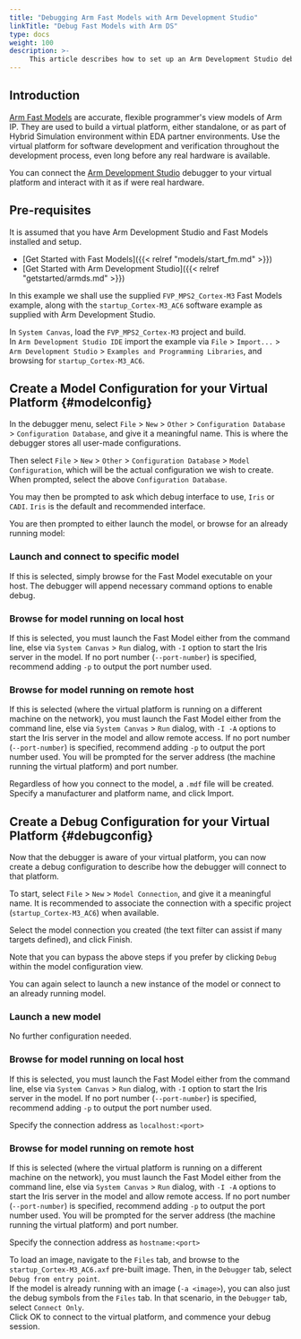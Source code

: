 ```yaml
---
title: "Debugging Arm Fast Models with Arm Development Studio"
linkTitle: "Debug Fast Models with Arm DS"
type: docs
weight: 100
description: >-
     This article describes how to set up an Arm Development Studio debug connection with your Arm Fast Model virtual platform.
---
```


## Introduction

[Arm Fast Models](https://developer.arm.com/Tools%20and%20Software/Fast%20Models) are accurate, flexible programmer's view models of Arm IP. They are used to build a virtual platform, either standalone, or as part of Hybrid Simulation environment within EDA partner environments. Use the virtual platform for software development and verification throughout the development process, even long before any real hardware is available.

You can connect the [Arm Development Studio](https://developer.arm.com/Tools%20and%20Software/Arm%20Development%20Studio) debugger to your virtual platform and interact with it as if were real hardware.

## Pre-requisites

It is assumed that you have Arm Development Studio and Fast Models installed and setup.
- [Get Started with Fast Models]({{< relref "models/start_fm.md" >}})
- [Get Started with Arm Development Studio]({{< relref "getstarted/armds.md" >}})

In this example we shall use the supplied `FVP_MPS2_Cortex-M3` Fast Models example, along with the `startup_Cortex-M3_AC6` software example as supplied with Arm Development Studio.

In `System Canvas`, load the `FVP_MPS2_Cortex-M3` project and build.\
In `Arm Development Studio IDE` import the example via `File` > `Import...` > `Arm Development Studio` > `Examples and Programming Libraries`, and browsing for `startup_Cortex-M3_AC6`.

## Create a Model Configuration for your Virtual Platform {#modelconfig}

In the debugger menu, select `File` > `New` > `Other` > `Configuration Database` > `Configuration Database`, and give it a meaningful name. This is where the debugger stores all user-made configurations.

Then select `File` > `New` > `Other` > `Configuration Database` > `Model Configuration`, which will be the actual configuration we wish to create. When prompted, select the above `Configuration Database`.

You may then be prompted to ask which debug interface to use, `Iris` or `CADI`. `Iris` is the default and recommended interface.

You are then prompted to either launch the model, or browse for an already running model:

### Launch and connect to specific model

If this is selected, simply browse for the Fast Model executable on your host. The debugger will append necessary command options to enable debug.

### Browse for model running on local host

If this is selected, you must launch the Fast Model either from the command line, else via `System Canvas` > `Run` dialog, with `-I` option to start the Iris server in the model. If no port number (`--port-number`) is specified, recommend adding `-p` to output the port number used.

### Browse for model running on remote host

If this is selected (where the virtual platform is running on a different machine on the network), you must launch the Fast Model either from the command line, else via `System Canvas` > `Run` dialog, with `-I -A` options to start the Iris server in the model and allow remote access. If no port number (`--port-number`) is specified, recommend adding `-p` to output the port number used. You will be prompted for the server address (the machine running the virtual platform) and port number.

Regardless of how you connect to the model, a `.mdf` file will be created. Specify a manufacturer and platform name, and click Import.

## Create a Debug Configuration for your Virtual Platform {#debugconfig}

Now that the debugger is aware of your virtual platform, you can now create a debug configuration to describe how the debugger will connect to that platform.

To start, select `File` > `New` > `Model Connection`, and give it a meaningful name. It is recommended to associate the connection with a specific project (`startup_Cortex-M3_AC6`) when available.

Select the model connection you created (the text filter can assist if many targets defined), and click Finish.

Note that you can bypass the above steps if you prefer by clicking `Debug` within the model configuration view.

You can again select to launch a new instance of the model or connect to an already running model.

### Launch a new model

No further configuration needed.

### Browse for model running on local host

If this is selected, you must launch the Fast Model either from the command line, else via `System Canvas` > `Run` dialog, with `-I` option to start the Iris server in the model. If no port number (`--port-number`) is specified, recommend adding `-p` to output the port number used.

Specify the connection address as `localhost:<port>`

### Browse for model running on remote host

If this is selected (where the virtual platform is running on a different machine on the network), you must launch the Fast Model either from the command line, else via `System Canvas` > `Run` dialog, with `-I -A` options to start the Iris server in the model and allow remote access. If no port number (`--port-number`) is specified, recommend adding `-p` to output the port number used. You will be prompted for the server address (the machine running the virtual platform) and port number.

Specify the connection address as `hostname:<port>`

To load an image, navigate to the `Files` tab, and browse to the `startup_Cortex-M3_AC6.axf` pre-built image. Then, in the `Debugger` tab, select `Debug from entry point`.\
If the model is already running with an image (`-a <image>`), you can also just the debug symbols from the `Files` tab. In that scenario, in the `Debugger` tab, select `Connect Only`.\
Click OK to connect to the virtual platform, and commence your debug session.